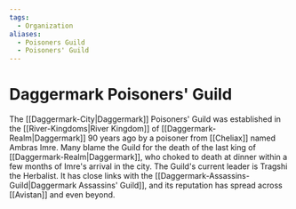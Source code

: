 ```yaml
---
tags:
  - Organization
aliases:
  - Poisoners Guild
  - Poisoners' Guild
---
```

# Daggermark Poisoners' Guild
The [[Daggermark-City|Daggermark]] Poisoners' Guild was established in the [[River-Kingdoms|River Kingdom]] of [[Daggermark-Realm|Daggermark]] 90 years ago by a poisoner from [[Cheliax]] named Ambras Imre. Many blame the Guild for the death of the last king of [[Daggermark-Realm|Daggermark]], who choked to death at dinner within a few months of Imre's arrival in the city. The Guild's current leader is Tragshi the Herbalist. It has close links with the [[Daggermark-Assassins-Guild|Daggermark Assassins' Guild]], and its reputation has spread across [[Avistan]] and even beyond.
